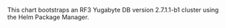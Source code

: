 This chart bootstraps an RF3 Yugabyte DB version 2.7.1.1-b1 cluster using the Helm Package Manager.
